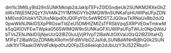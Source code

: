 dm1lc3M6Ly9ld29nSUNKMklqb2dJaklpTEFvZ0lDSndjeUk2SUNKM2RXeGhZbWx1WjE5M2QzY3VhMkZ1Y1M1NGVYb2lMQW9nSUNKaFpHUWlPaUFpZDNkM0xtdGhibkV1ZUhsNklpd0tJQ0FpY0c5eWRDSTZJQ0kwTkRNaUxBb2dJQ0pwWkNJNklDSXpPRGswTldZeU5DMHlZMlZsTFRSbVpqSXRPVE0wTmkwMk5qQXlOVFEwTWpka056SWlMQW9nSUNKaGFXUWlPaUFpTWlJc0NpQWdJbTVsZENJNklDSjNjeUlzQ2lBZ0luUjVjR1VpT2lBaWJtOXVaU0lzQ2lBZ0ltaHZjM1FpT2lBaWQzZDNMbXRoYm5FdWVIbDZJaXdLSUNBaWNHRjBhQ0k2SUNJdk1tVTRaakl3WVdFdklpd0tJQ0FpZEd4eklqb2dJblJzY3lJS2ZRbz0=
